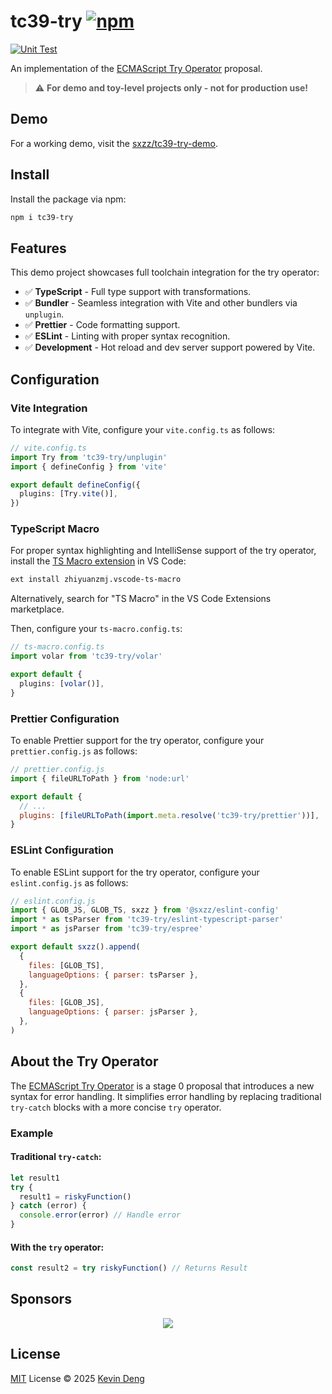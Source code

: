 # tc39-try [![npm](https://img.shields.io/npm/v/tc39-try.svg)](https://npmjs.com/package/tc39-try)

[![Unit Test](https://github.com/sxzz/tc39-try/actions/workflows/unit-test.yml/badge.svg)](https://github.com/sxzz/tc39-try/actions/workflows/unit-test.yml)

An implementation of the [ECMAScript Try Operator](https://github.com/arthurfiorette/proposal-try-operator) proposal.

> ⚠️ **For demo and toy-level projects only - not for production use!**

## Demo

For a working demo, visit the [sxzz/tc39-try-demo](https://github.com/sxzz/tc39-try-demo).

## Install

Install the package via npm:

```bash
npm i tc39-try
```

## Features

This demo project showcases full toolchain integration for the try operator:

- ✅ **TypeScript** - Full type support with transformations.
- ✅ **Bundler** - Seamless integration with Vite and other bundlers via `unplugin`.
- ✅ **Prettier** - Code formatting support.
- ✅ **ESLint** - Linting with proper syntax recognition.
- ✅ **Development** - Hot reload and dev server support powered by Vite.

## Configuration

### Vite Integration

To integrate with Vite, configure your `vite.config.ts` as follows:

```typescript
// vite.config.ts
import Try from 'tc39-try/unplugin'
import { defineConfig } from 'vite'

export default defineConfig({
  plugins: [Try.vite()],
})
```

### TypeScript Macro

For proper syntax highlighting and IntelliSense support of the try operator, install the [TS Macro extension](https://marketplace.visualstudio.com/items?itemName=zhiyuanzmj.vscode-ts-macro) in VS Code:

```bash
ext install zhiyuanzmj.vscode-ts-macro
```

Alternatively, search for "TS Macro" in the VS Code Extensions marketplace.

Then, configure your `ts-macro.config.ts`:

```typescript
// ts-macro.config.ts
import volar from 'tc39-try/volar'

export default {
  plugins: [volar()],
}
```

### Prettier Configuration

To enable Prettier support for the try operator, configure your `prettier.config.js` as follows:

```js
// prettier.config.js
import { fileURLToPath } from 'node:url'

export default {
  // ...
  plugins: [fileURLToPath(import.meta.resolve('tc39-try/prettier'))],
}
```

### ESLint Configuration

To enable ESLint support for the try operator, configure your `eslint.config.js` as follows:

```js
// eslint.config.js
import { GLOB_JS, GLOB_TS, sxzz } from '@sxzz/eslint-config'
import * as tsParser from 'tc39-try/eslint-typescript-parser'
import * as jsParser from 'tc39-try/espree'

export default sxzz().append(
  {
    files: [GLOB_TS],
    languageOptions: { parser: tsParser },
  },
  {
    files: [GLOB_JS],
    languageOptions: { parser: jsParser },
  },
)
```

## About the Try Operator

The [ECMAScript Try Operator](https://github.com/arthurfiorette/proposal-try-operator) is a stage 0 proposal that introduces a new syntax for error handling. It simplifies error handling by replacing traditional `try-catch` blocks with a more concise `try` operator.

### Example

#### Traditional `try-catch`:

```typescript
let result1
try {
  result1 = riskyFunction()
} catch (error) {
  console.error(error) // Handle error
}
```

#### With the `try` operator:

```typescript
const result2 = try riskyFunction() // Returns Result
```

## Sponsors

<p align="center">
  <a href="https://cdn.jsdelivr.net/gh/sxzz/sponsors/sponsors.svg">
    <img src='https://cdn.jsdelivr.net/gh/sxzz/sponsors/sponsors.svg'/>
  </a>
</p>

## License

[MIT](./LICENSE) License © 2025 [Kevin Deng](https://github.com/sxzz)
